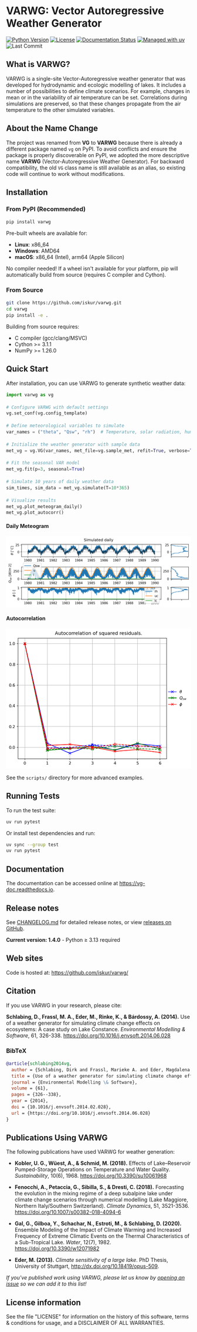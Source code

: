 # VARWG: Vector Autoregressive Weather Generator

[![Python Version](https://img.shields.io/badge/python-3.13+-blue.svg)](https://www.python.org/downloads/)
[![License](https://img.shields.io/badge/license-BSD-green.svg)](LICENSE)
[![Documentation Status](https://readthedocs.org/projects/vg-doc/badge/?version=latest)](https://vg-doc.readthedocs.io)
[![Managed with uv](https://img.shields.io/badge/managed_with-uv-blue)](https://github.com/astral-sh/uv)
![Last Commit](https://img.shields.io/github/last-commit/iskur/varwg)

## What is VARWG?

VARWG is a single-site Vector-Autoregressive weather generator that was developed for hydrodynamic and ecologic modelling of lakes. It includes a number of possibilities to define climate scenarios. For example, changes in mean or in the variability of air temperature can be set. Correlations during simulations are preserved, so that these changes propagate from the air temperature to the other simulated variables.

## About the Name Change

The project was renamed from **VG** to **VARWG** because there is already a different package named `vg` on PyPI. To avoid conflicts and ensure the package is properly discoverable on PyPI, we adopted the more descriptive name **VARWG** (Vector-Autoregressive Weather Generator). For backward compatibility, the old `VG` class name is still available as an alias, so existing code will continue to work without modifications.

## Installation

### From PyPI (Recommended)

```bash
pip install varwg
```

Pre-built wheels are available for:
- **Linux**: x86_64
- **Windows**: AMD64
- **macOS**: x86_64 (Intel), arm64 (Apple Silicon)

No compiler needed! If a wheel isn't available for your platform, pip will automatically build from source (requires C compiler and Cython).

### From Source

```bash
git clone https://github.com/iskur/varwg.git
cd varwg
pip install -e .
```

Building from source requires:
- C compiler (gcc/clang/MSVC)
- Cython >= 3.1.1
- NumPy >= 1.26.0

## Quick Start

After installation, you can use VARWG to generate synthetic weather data:

```python
import varwg as vg

# Configure VARWG with default settings
vg.set_conf(vg.config_template)

# Define meteorological variables to simulate
var_names = ("theta", "Qsw", "rh")  # Temperature, solar radiation, humidity

# Initialize the weather generator with sample data
met_vg = vg.VG(var_names, met_file=vg.sample_met, refit=True, verbose=True)

# Fit the seasonal VAR model
met_vg.fit(p=3, seasonal=True)

# Simulate 10 years of daily weather data
sim_times, sim_data = met_vg.simulate(T=10*365)

# Visualize results
met_vg.plot_meteogram_daily()
met_vg.plot_autocorr()
```

#### Daily Meteogram
![Daily Meteogram](docs/plots/meteogram_daily.png)

#### Autocorrelation
![Autocorrelation](docs/plots/autocorr.png)

See the `scripts/` directory for more advanced examples.

## Running Tests

To run the test suite:

```bash
uv run pytest
```

Or install test dependencies and run:

```bash
uv sync --group test
uv run pytest
```

## Documentation

The documentation can be accessed online at
<https://vg-doc.readthedocs.io>.

<!-- The source package also ships with the sphinx-based documentation source -->
<!-- in the `doc` folder. Having [sphinx](sphinx.pocoo.org) installed, it can -->
<!-- be built by typing: -->

<!--     make html -->

<!-- inside the `doc` folder. -->

## Release notes

See [CHANGELOG.md](CHANGELOG.md) for detailed release notes, or view [releases on GitHub](https://github.com/iskur/varwg/releases).

**Current version: 1.4.0** - Python ≥ 3.13 required

## Web sites

Code is hosted at: <https://github.com/iskur/varwg/>

## Citation

If you use VARWG in your research, please cite:

**Schlabing, D., Frassl, M. A., Eder, M., Rinke, K., & Bárdossy, A. (2014).** Use of a weather generator for simulating climate change effects on ecosystems: A case study on Lake Constance. *Environmental Modelling & Software*, 61, 326-338. https://doi.org/10.1016/j.envsoft.2014.06.028

### BibTeX

```bibtex
@article{schlabing2014vg,
  author = {Schlabing, Dirk and Frassl, Marieke A. and Eder, Magdalena and Rinke, Karsten and B{\'a}rdossy, Andr{\'a}s},
  title = {Use of a weather generator for simulating climate change effects on ecosystems: A case study on {Lake Constance}},
  journal = {Environmental Modelling \& Software},
  volume = {61},
  pages = {326--338},
  year = {2014},
  doi = {10.1016/j.envsoft.2014.02.028},
  url = {https://doi.org/10.1016/j.envsoft.2014.06.028}
}
```

## Publications Using VARWG

The following publications have used VARWG for weather generation:

- **Kobler, U. G., Wüest, A., & Schmid, M. (2018).** Effects of Lake–Reservoir Pumped-Storage Operations on Temperature and Water Quality. *Sustainability*, 10(6), 1968. https://doi.org/10.3390/su10061968

- **Fenocchi, A., Petaccia, G., Sibilla, S., & Dresti, C. (2018).** Forecasting the evolution in the mixing regime of a deep subalpine lake under climate change scenarios through numerical modelling (Lake Maggiore, Northern Italy/Southern Switzerland). *Climate Dynamics*, 51, 3521-3536. https://doi.org/10.1007/s00382-018-4094-6

- **Gal, G., Gilboa, Y., Schachar, N., Estroti, M., & Schlabing, D. (2020).** Ensemble Modeling of the Impact of Climate Warming and Increased Frequency of Extreme Climatic Events on the Thermal Characteristics of a Sub-Tropical Lake. *Water*, 12(7), 1982. https://doi.org/10.3390/w12071982

- **Eder, M. (2013).** *Climate sensitivity of a large lake*. PhD Thesis, University of Stuttgart, http://dx.doi.org/10.18419/opus-509.

*If you've published work using VARWG, please let us know by [opening an issue](https://github.com/iskur/varwg/issues) so we can add it to this list!*

## License information

See the file \"LICENSE\" for information on the history of this software, terms & conditions for usage, and a DISCLAIMER OF ALL WARRANTIES.
